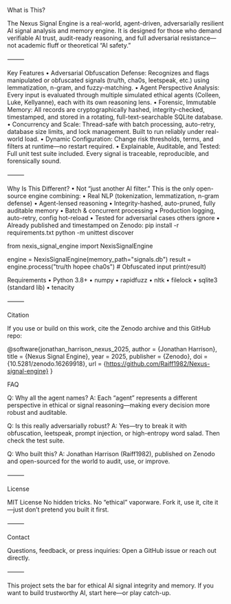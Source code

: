 What is This?

The Nexus Signal Engine is a real-world, agent-driven, adversarially resilient AI signal analysis and memory engine.
It is designed for those who demand verifiable AI trust, audit-ready reasoning, and full adversarial resistance—not academic fluff or theoretical “AI safety.”

⸻

Key Features
	•	Adversarial Obfuscation Defense:
Recognizes and flags manipulated or obfuscated signals (tru/th, cha0s, leetspeak, etc.) using lemmatization, n-gram, and fuzzy-matching.
	•	Agent Perspective Analysis:
Every input is evaluated through multiple simulated ethical agents (Colleen, Luke, Kellyanne), each with its own reasoning lens.
	•	Forensic, Immutable Memory:
All records are cryptographically hashed, integrity-checked, timestamped, and stored in a rotating, full-text-searchable SQLite database.
	•	Concurrency and Scale:
Thread-safe with batch processing, auto-retry, database size limits, and lock management. Built to run reliably under real-world load.
	•	Dynamic Configuration:
Change risk thresholds, terms, and filters at runtime—no restart required.
	•	Explainable, Auditable, and Tested:
Full unit test suite included. Every signal is traceable, reproducible, and forensically sound.

⸻

Why Is This Different?
	•	Not “just another AI filter.” This is the only open-source engine combining:
	•	Real NLP (tokenization, lemmatization, n-gram defense)
	•	Agent-lensed reasoning
	•	Integrity-hashed, auto-pruned, fully auditable memory
	•	Batch & concurrent processing
	•	Production logging, auto-retry, config hot-reload
	•	Tested for adversarial cases others ignore
	•	Already published and timestamped on Zenodo: 
pip install -r requirements.txt
python -m unittest discover

from nexis_signal_engine import NexisSignalEngine

engine = NexisSignalEngine(memory_path="signals.db")
result = engine.process("tru/th hopee cha0s")  # Obfuscated input
print(result)

Requirements
	•	Python 3.8+
	•	numpy
	•	rapidfuzz
	•	nltk
	•	filelock
	•	sqlite3 (standard lib)
	•	tenacity

⸻

Citation

If you use or build on this work, cite the Zenodo archive and this GitHub repo:

@software{jonathan_harrison_nexus_2025,
  author       = {Jonathan Harrison},
  title        = {Nexus Signal Engine},
  year         = 2025,
  publisher    = {Zenodo},
  doi          = {10.5281/zenodo.16269918},
  url          = {https://github.com/Raiff1982/Nexus-signal-engine}
}

FAQ

Q: Why all the agent names?
A: Each “agent” represents a different perspective in ethical or signal reasoning—making every decision more robust and auditable.

Q: Is this really adversarially robust?
A: Yes—try to break it with obfuscation, leetspeak, prompt injection, or high-entropy word salad. Then check the test suite.

Q: Who built this?
A: Jonathan Harrison (Raiff1982), published on Zenodo and open-sourced for the world to audit, use, or improve.

⸻

License

MIT License
No hidden tricks. No “ethical” vaporware.
Fork it, use it, cite it—just don’t pretend you built it first.

⸻

Contact

Questions, feedback, or press inquiries:
Open a GitHub issue or reach out directly.

⸻

This project sets the bar for ethical AI signal integrity and memory. If you want to build trustworthy AI, start here—or play catch-up.
